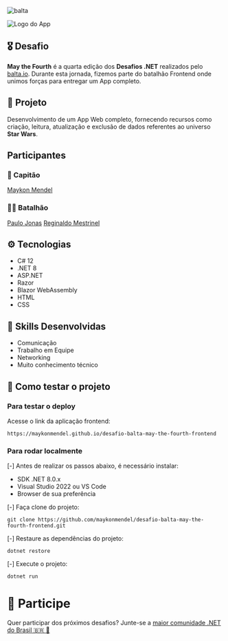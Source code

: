 ![balta](https://baltaio.blob.core.windows.net/static/images/dark/balta-logo.svg)

![Logo do App](https://github.com/balta-io/desafio-balta-may-the-fourth-backend/assets/965305/880fab7e-3998-4a0d-98ad-1d6ffc11298b)

## 🎖️ Desafio
**May the Fourth** é a quarta edição dos **Desafios .NET** realizados pelo [balta.io](https://balta.io). Durante esta jornada, fizemos parte do batalhão Frontend onde unimos forças para entregar um App completo.

## 📱 Projeto
Desenvolvimento de um App Web completo, fornecendo recursos como criação, leitura, atualização e exclusão de dados referentes ao universo **Star Wars**.

## Participantes
### 🚀 Capitão
[Maykon Mendel](https://github.com/maykonmendel)

### 💂‍♀️ Batalhão
[Paulo Jonas](https://github.com/pjonas21)
[Reginaldo Mestrinel](https://github.com/mestrinel1)

## ⚙️ Tecnologias
* C# 12
* .NET 8
* ASP.NET
* Razor
* Blazor WebAssembly
* HTML
* CSS

## 🥋 Skills Desenvolvidas
* Comunicação
* Trabalho em Equipe
* Networking
* Muito conhecimento técnico

## 🧪 Como testar o projeto

### Para testar o deploy
Acesse o link da aplicação frontend: 
```
https://maykonmendel.github.io/desafio-balta-may-the-fourth-frontend
```

### Para rodar localmente
[-] Antes de realizar os passos abaixo, é necessário instalar:
- SDK .NET 8.0.x
- Visual Studio 2022 ou VS Code
- Browser de sua preferência

[-] Faça clone do projeto:
```
git clone https://github.com/maykonmendel/desafio-balta-may-the-fourth-frontend.git
```

[-] Restaure as dependências do projeto:
```
dotnet restore
```

[-] Execute o projeto:
```
dotnet run
```

# 💜 Participe
Quer participar dos próximos desafios? Junte-se a [maior comunidade .NET do Brasil 🇧🇷 💜](https://balta.io/discord)
